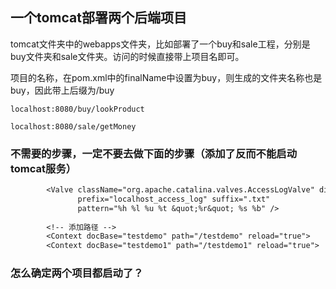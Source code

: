## 一个tomcat部署两个后端项目

tomcat文件夹中的webapps文件夹，比如部署了一个buy和sale工程，分别是buy文件夹和sale文件夹。访问的时候直接带上项目名即可。

项目的名称，在pom.xml中的finalName中设置为buy，则生成的文件夹名称也是buy，因此带上后缀为/buy

```text
localhost:8080/buy/lookProduct

localhost:8080/sale/getMoney
```


### 不需要的步骤，一定不要去做下面的步骤（添加了<Context>反而不能启动tomcat服务）

```txt
        <Valve className="org.apache.catalina.valves.AccessLogValve" directory="logs"
               prefix="localhost_access_log" suffix=".txt"
               pattern="%h %l %u %t &quot;%r&quot; %s %b" />
               
        <!-- 添加路径 -->       
        <Context docBase="testdemo" path="/testdemo" reload="true">  
        <Context docBase="testdemo1" path="/testdemo1" reload="true">  
```

### 怎么确定两个项目都启动了？


